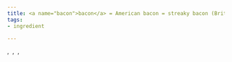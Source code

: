 ```yaml
---
title: <a name="bacon">bacon</a> = American bacon = streaky bacon (British)        <i></i>
tags:
- ingredient

---
```

,  ,  ,
